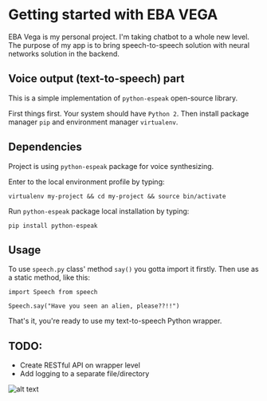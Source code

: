 # Getting started with EBA VEGA

EBA Vega is my personal project. I'm taking chatbot to a whole new level. 
The purpose of my app is to bring speech-to-speech solution with neural networks solution in the backend.

## Voice output (text-to-speech) part
This is a simple implementation of `python-espeak` open-source library.

First things first. Your system should have `Python 2`. Then install package manager `pip` and environment manager `virtualenv`.

## Dependencies

Project is using `python-espeak` package for voice synthesizing.

Enter to the local environment profile by typing:

```
virtualenv my-project && cd my-project && source bin/activate
```

Run `python-espeak` package local installation by typing:

```
pip install python-espeak
```

## Usage

To use `speech.py` class' method `say()` you gotta import it firstly. Then use as a static method, like this:

```
import Speech from speech

Speech.say("Have you seen an alien, please??!!")
```

That's it, you're ready to use my text-to-speech Python wrapper.

## TODO:

- Create RESTful API on wrapper level
- Add logging to a separate file/directory

![alt text](https://i.pinimg.com/736x/79/02/1a/79021a6541f178e1e06bd70102c34ba3.jpg "Snorky")
